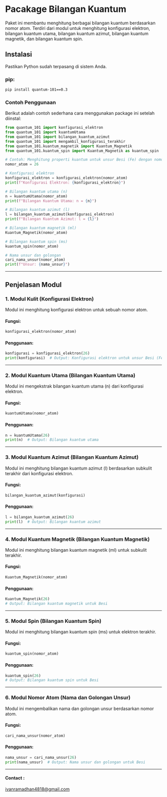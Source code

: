 # Pacakage Bilangan Kuantum

Paket ini membantu menghitung berbagai bilangan kuantum berdasarkan nomor atom. Terdiri dari modul untuk menghitung konfigurasi elektron, bilangan kuantum utama, bilangan kuantum azimut, bilangan kuantum magnetik, dan bilangan kuantum spin.

## Instalasi

Pastikan Python sudah terpasang di sistem Anda. 
### pip:
```bash
pip install quantum-101==0.3
```

### Contoh Penggunaan

Berikut adalah contoh sederhana cara menggunakan package ini setelah diinstal:

```python
from quantum_101 import konfigurasi_elektron
from quantum_101 import kuantumUtama
from quantum_101 import bilangan_kuantum_azimut
from quantum_101 import mengambil_konfigurasi_terakhir
from quantum_101.kuantum_magnetik import Kuantum_Magnetik
from quantum_101.kuantum_spin import Kuantum_Magnetik as kuantum_spin

# Contoh: Menghitung properti kuantum untuk unsur Besi (Fe) dengan nomor atom 26.
nomor_atom = 26

# Konfigurasi elektron
konfigurasi_elektron = konfigurasi_elektron(nomor_atom)
print(f"Konfigurasi Elektron: {konfigurasi_elektron}")

# Bilangan kuantum utama (n)
n = kuantumUtama(nomor_atom)
print(f"Bilangan Kuantum Utama: n = {n}")

# Bilangan kuantum azimut (l)
l = bilangan_kuantum_azimut(konfigurasi_elektron)
print(f"Bilangan Kuantum Azimut: l = {l}")

# Bilangan kuantum magnetik (ml)
Kuantum_Magnetik(nomor_atom)

# Bilangan kuantum spin (ms)
kuantum_spin(nomor_atom)

# Nama unsur dan golongan
cari_nama_unsur(nomor_atom)
print(f"Unsur: {nama_unsur}")
```

---

## Penjelasan Modul

### 1. **Modul Kulit (Konfigurasi Elektron)**

Modul ini menghitung konfigurasi elektron untuk sebuah nomor atom.

#### Fungsi:
```python
konfigurasi_elektron(nomor_atom)
```

#### Penggunaan:
```python
konfigurasi = konfigurasi_elektron(26)
print(konfigurasi)  # Output: Konfigurasi elektron untuk unsur Besi (Fe)
```

---

### 2. **Modul Kuantum Utama (Bilangan Kuantum Utama)**

Modul ini mengekstrak bilangan kuantum utama (n) dari konfigurasi elektron.

#### Fungsi:
```python
kuantumUtama(nomor_atom)
```

#### Penggunaan:
```python
n = kuantumUtama(26)
print(n)  # Output: Bilangan kuantum utama
```

---

### 3. **Modul Kuantum Azimut (Bilangan Kuantum Azimut)**

Modul ini menghitung bilangan kuantum azimut (l) berdasarkan subkulit terakhir dari konfigurasi elektron.

#### Fungsi:
```python
bilangan_kuantum_azimut(konfigurasi)
```

#### Penggunaan:
```python
l = bilangan_kuantum_azimut(26)
print(l)  # Output: Bilangan kuantum azimut
```

---

### 4. **Modul Kuantum Magnetik (Bilangan Kuantum Magnetik)**

Modul ini menghitung bilangan kuantum magnetik (ml) untuk subkulit terakhir.

#### Fungsi:
```python
Kuantum_Magnetik(nomor_atom)
```

#### Penggunaan:
```python
Kuantum_Magnetik(26)  
# Output: Bilangan kuantum magnetik untuk Besi
```

---

### 5. **Modul Spin (Bilangan Kuantum Spin)**

Modul ini menghitung bilangan kuantum spin (ms) untuk elektron terakhir.

#### Fungsi:
```python
kuantum_spin(nomor_atom)
```

#### Penggunaan:
```python
kuantum_spin(26)  
# Output: Bilangan kuantum spin untuk Besi
```

---

### 6. **Modul Nomor Atom (Nama dan Golongan Unsur)**

Modul ini mengembalikan nama dan golongan unsur berdasarkan nomor atom.

#### Fungsi:
```python
cari_nama_unsur(nomor_atom)
```

#### Penggunaan:
```python
nama_unsur = cari_nama_unsur(26)
print(nama_unsur)  # Output: Nama unsur dan golongan untuk Besi
```

---
#### Contact :
ivanramadhan4818@gmail.com
